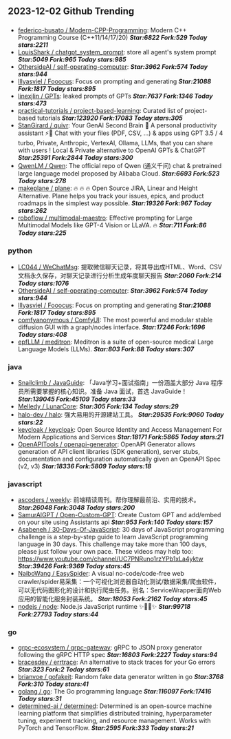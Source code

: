 ## 2023-12-02 Github Trending

### 
* [federico-busato / Modern-CPP-Programming](https://github.com/federico-busato/Modern-CPP-Programming): Modern C++ Programming Course (C++11/14/17/20) ***Star:6822 Fork:529 Today stars:2211***
* [LouisShark / chatgpt_system_prompt](https://github.com/LouisShark/chatgpt_system_prompt): store all agent's system prompt ***Star:5049 Fork:965 Today stars:985***
* [OthersideAI / self-operating-computer](https://github.com/OthersideAI/self-operating-computer):  ***Star:3962 Fork:574 Today stars:944***
* [lllyasviel / Fooocus](https://github.com/lllyasviel/Fooocus): Focus on prompting and generating ***Star:21088 Fork:1817 Today stars:895***
* [linexjlin / GPTs](https://github.com/linexjlin/GPTs): leaked prompts of GPTs ***Star:7637 Fork:1346 Today stars:473***
* [practical-tutorials / project-based-learning](https://github.com/practical-tutorials/project-based-learning): Curated list of project-based tutorials ***Star:123920 Fork:17083 Today stars:305***
* [StanGirard / quivr](https://github.com/StanGirard/quivr): Your GenAI Second Brain 🧠 A personal productivity assistant ⚡️🤖 Chat with your files (PDF, CSV, ...) & apps using GPT 3.5 / 4 turbo, Private, Anthropic, VertexAI, Ollama, LLMs, that you can share with users ! Local & Private alternative to OpenAI GPTs & ChatGPT ***Star:25391 Fork:2844 Today stars:300***
* [QwenLM / Qwen](https://github.com/QwenLM/Qwen): The official repo of Qwen (通义千问) chat & pretrained large language model proposed by Alibaba Cloud. ***Star:6693 Fork:523 Today stars:278***
* [makeplane / plane](https://github.com/makeplane/plane): 🔥 🔥 🔥 Open Source JIRA, Linear and Height Alternative. Plane helps you track your issues, epics, and product roadmaps in the simplest way possible. ***Star:19326 Fork:967 Today stars:262***
* [roboflow / multimodal-maestro](https://github.com/roboflow/multimodal-maestro): Effective prompting for Large Multimodal Models like GPT-4 Vision or LLaVA. 🔥 ***Star:711 Fork:86 Today stars:225***

### python
* [LC044 / WeChatMsg](https://github.com/LC044/WeChatMsg): 提取微信聊天记录，将其导出成HTML、Word、CSV文档永久保存，对聊天记录进行分析生成年度聊天报告 ***Star:2060 Fork:214 Today stars:1076***
* [OthersideAI / self-operating-computer](https://github.com/OthersideAI/self-operating-computer):  ***Star:3962 Fork:574 Today stars:944***
* [lllyasviel / Fooocus](https://github.com/lllyasviel/Fooocus): Focus on prompting and generating ***Star:21088 Fork:1817 Today stars:895***
* [comfyanonymous / ComfyUI](https://github.com/comfyanonymous/ComfyUI): The most powerful and modular stable diffusion GUI with a graph/nodes interface. ***Star:17246 Fork:1696 Today stars:408***
* [epfLLM / meditron](https://github.com/epfLLM/meditron): Meditron is a suite of open-source medical Large Language Models (LLMs). ***Star:803 Fork:88 Today stars:307***

### java
* [Snailclimb / JavaGuide](https://github.com/Snailclimb/JavaGuide): 「Java学习+面试指南」一份涵盖大部分 Java 程序员所需要掌握的核心知识。准备 Java 面试，首选 JavaGuide！ ***Star:139045 Fork:45109 Today stars:33***
* [Melledy / LunarCore](https://github.com/Melledy/LunarCore):  ***Star:305 Fork:134 Today stars:29***
* [halo-dev / halo](https://github.com/halo-dev/halo): 强大易用的开源建站工具。 ***Star:29535 Fork:9060 Today stars:22***
* [keycloak / keycloak](https://github.com/keycloak/keycloak): Open Source Identity and Access Management For Modern Applications and Services ***Star:18171 Fork:5865 Today stars:21***
* [OpenAPITools / openapi-generator](https://github.com/OpenAPITools/openapi-generator): OpenAPI Generator allows generation of API client libraries (SDK generation), server stubs, documentation and configuration automatically given an OpenAPI Spec (v2, v3) ***Star:18336 Fork:5809 Today stars:18***

### javascript
* [ascoders / weekly](https://github.com/ascoders/weekly): 前端精读周刊。帮你理解最前沿、实用的技术。 ***Star:26048 Fork:3048 Today stars:200***
* [SamurAIGPT / Open-Custom-GPT](https://github.com/SamurAIGPT/Open-Custom-GPT): Create Custom GPT and add/embed on your site using Assistants api ***Star:953 Fork:140 Today stars:157***
* [Asabeneh / 30-Days-Of-JavaScript](https://github.com/Asabeneh/30-Days-Of-JavaScript): 30 days of JavaScript programming challenge is a step-by-step guide to learn JavaScript programming language in 30 days. This challenge may take more than 100 days, please just follow your own pace. These videos may help too: https://www.youtube.com/channel/UC7PNRuno1rzYPb1xLa4yktw ***Star:39426 Fork:9369 Today stars:45***
* [NaiboWang / EasySpider](https://github.com/NaiboWang/EasySpider): A visual no-code/code-free web crawler/spider易采集：一个可视化浏览器自动化测试/数据采集/爬虫软件，可以无代码图形化的设计和执行爬虫任务。别名：ServiceWrapper面向Web应用的智能化服务封装系统。 ***Star:18053 Fork:2162 Today stars:45***
* [nodejs / node](https://github.com/nodejs/node): Node.js JavaScript runtime ✨🐢🚀✨ ***Star:99718 Fork:27793 Today stars:44***

### go
* [grpc-ecosystem / grpc-gateway](https://github.com/grpc-ecosystem/grpc-gateway): gRPC to JSON proxy generator following the gRPC HTTP spec ***Star:16803 Fork:2227 Today stars:94***
* [bracesdev / errtrace](https://github.com/bracesdev/errtrace): An alternative to stack traces for your Go errors ***Star:323 Fork:2 Today stars:61***
* [brianvoe / gofakeit](https://github.com/brianvoe/gofakeit): Random fake data generator written in go ***Star:3768 Fork:310 Today stars:41***
* [golang / go](https://github.com/golang/go): The Go programming language ***Star:116097 Fork:17416 Today stars:31***
* [determined-ai / determined](https://github.com/determined-ai/determined): Determined is an open-source machine learning platform that simplifies distributed training, hyperparameter tuning, experiment tracking, and resource management. Works with PyTorch and TensorFlow. ***Star:2595 Fork:333 Today stars:21***
